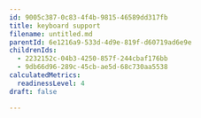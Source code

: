 ```yaml
---
id: 9005c387-0c83-4f4b-9815-46589dd317fb
title: keyboard support
filename: untitled.md
parentId: 6e1216a9-533d-4d9e-819f-d60719ad6e9e
childrenIds:
  - 2232152c-04b3-4250-857f-244cbaf176bb
  - 9db66d96-289c-45cb-ae5d-68c730aa5538
calculatedMetrics:
  readinessLevel: 4
draft: false

---
```

